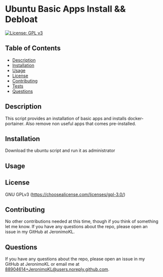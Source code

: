 
# Ubuntu Basic Apps Install && Debloat

[![License: GPL v3](https://img.shields.io/badge/License-GPLv3-blue.svg)](https://www.gnu.org/licenses/gpl-3.0)

## Table of Contents
 - [Description](#description)
 - [Installation](#installation)
 - [Usage](#usage)
 - [License](#license)
 - [Contributing](#contributing)
 - [Tests](#tests)
 - [Questions](#questions)

## Description
 This script provides an installation of basic apps and installs docker-portainer. Also remove non useful apps that comes pre-installed.

## Installation
 Download the ubuntu script and run it as administrator

## Usage


## License
 GNU GPLv3
 (https://choosealicense.com/licenses/gpl-3.0/)

## Contributing
 No other contributions needed at this time, though if you think of something let me know. If you have any questions about the repo, please open an issue in my GitHub at JeronimoKL.

## Questions
 If you have any questions about the repo, please open an issue in my GitHub at JeronimoKL or email me at 88904614+JeronimoKL@users.noreply.github.com.
